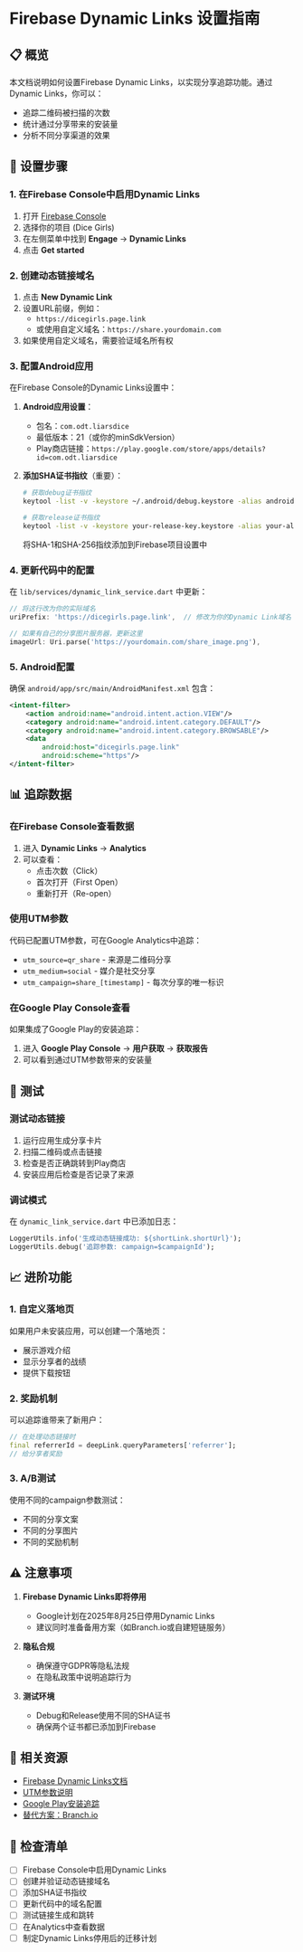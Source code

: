 # Firebase Dynamic Links 设置指南

## 📋 概览
本文档说明如何设置Firebase Dynamic Links，以实现分享追踪功能。通过Dynamic Links，你可以：
- 追踪二维码被扫描的次数
- 统计通过分享带来的安装量
- 分析不同分享渠道的效果

## 🚀 设置步骤

### 1. 在Firebase Console中启用Dynamic Links

1. 打开 [Firebase Console](https://console.firebase.google.com)
2. 选择你的项目 (Dice Girls)
3. 在左侧菜单中找到 **Engage** → **Dynamic Links**
4. 点击 **Get started**

### 2. 创建动态链接域名

1. 点击 **New Dynamic Link**
2. 设置URL前缀，例如：
   - `https://dicegirls.page.link`
   - 或使用自定义域名：`https://share.yourdomain.com`
3. 如果使用自定义域名，需要验证域名所有权

### 3. 配置Android应用

在Firebase Console的Dynamic Links设置中：

1. **Android应用设置**：
   - 包名：`com.odt.liarsdice`
   - 最低版本：21（或你的minSdkVersion）
   - Play商店链接：`https://play.google.com/store/apps/details?id=com.odt.liarsdice`

2. **添加SHA证书指纹**（重要）：
   ```bash
   # 获取debug证书指纹
   keytool -list -v -keystore ~/.android/debug.keystore -alias androiddebugkey -storepass android -keypass android
   
   # 获取release证书指纹
   keytool -list -v -keystore your-release-key.keystore -alias your-alias-name
   ```
   将SHA-1和SHA-256指纹添加到Firebase项目设置中

### 4. 更新代码中的配置

在 `lib/services/dynamic_link_service.dart` 中更新：

```dart
// 将这行改为你的实际域名
uriPrefix: 'https://dicegirls.page.link',  // 修改为你的Dynamic Link域名

// 如果有自己的分享图片服务器，更新这里
imageUrl: Uri.parse('https://yourdomain.com/share_image.png'),
```

### 5. Android配置

确保 `android/app/src/main/AndroidManifest.xml` 包含：

```xml
<intent-filter>
    <action android:name="android.intent.action.VIEW"/>
    <category android:name="android.intent.category.DEFAULT"/>
    <category android:name="android.intent.category.BROWSABLE"/>
    <data 
        android:host="dicegirls.page.link" 
        android:scheme="https"/>
</intent-filter>
```

## 📊 追踪数据

### 在Firebase Console查看数据

1. 进入 **Dynamic Links** → **Analytics**
2. 可以查看：
   - 点击次数（Click）
   - 首次打开（First Open）
   - 重新打开（Re-open）

### 使用UTM参数

代码已配置UTM参数，可在Google Analytics中追踪：
- `utm_source=qr_share` - 来源是二维码分享
- `utm_medium=social` - 媒介是社交分享
- `utm_campaign=share_[timestamp]` - 每次分享的唯一标识

### 在Google Play Console查看

如果集成了Google Play的安装追踪：
1. 进入 **Google Play Console** → **用户获取** → **获取报告**
2. 可以看到通过UTM参数带来的安装量

## 🔧 测试

### 测试动态链接

1. 运行应用生成分享卡片
2. 扫描二维码或点击链接
3. 检查是否正确跳转到Play商店
4. 安装应用后检查是否记录了来源

### 调试模式

在 `dynamic_link_service.dart` 中已添加日志：
```dart
LoggerUtils.info('生成动态链接成功: ${shortLink.shortUrl}');
LoggerUtils.debug('追踪参数: campaign=$campaignId');
```

## 📈 进阶功能

### 1. 自定义落地页

如果用户未安装应用，可以创建一个落地页：
- 展示游戏介绍
- 显示分享者的战绩
- 提供下载按钮

### 2. 奖励机制

可以追踪谁带来了新用户：
```dart
// 在处理动态链接时
final referrerId = deepLink.queryParameters['referrer'];
// 给分享者奖励
```

### 3. A/B测试

使用不同的campaign参数测试：
- 不同的分享文案
- 不同的分享图片
- 不同的奖励机制

## ⚠️ 注意事项

1. **Firebase Dynamic Links即将停用**
   - Google计划在2025年8月25日停用Dynamic Links
   - 建议同时准备备用方案（如Branch.io或自建短链服务）

2. **隐私合规**
   - 确保遵守GDPR等隐私法规
   - 在隐私政策中说明追踪行为

3. **测试环境**
   - Debug和Release使用不同的SHA证书
   - 确保两个证书都已添加到Firebase

## 🔗 相关资源

- [Firebase Dynamic Links文档](https://firebase.google.com/docs/dynamic-links)
- [UTM参数说明](https://support.google.com/analytics/answer/1033863)
- [Google Play安装追踪](https://support.google.com/googleplay/android-developer/answer/6263332)
- [替代方案：Branch.io](https://branch.io/)

## 📝 检查清单

- [ ] Firebase Console中启用Dynamic Links
- [ ] 创建并验证动态链接域名
- [ ] 添加SHA证书指纹
- [ ] 更新代码中的域名配置
- [ ] 测试链接生成和跳转
- [ ] 在Analytics中查看数据
- [ ] 制定Dynamic Links停用后的迁移计划